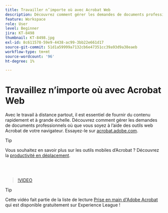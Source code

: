 ```yaml
---
title: Travailler n’importe où avec Acrobat Web
description: Découvrez comment gérer les demandes de documents professionnels où que vous soyez à l’aide des outils web Acrobat de votre navigateur
feature: Workspace
role: User
level: Beginner
jira: KT-8498
thumbnail: KT-8498.jpg
exl-id: 8c611578-59e9-4438-ac99-3bb22e661d17
source-git-commit: 51d1a59999a7132cb6e47351cc39a93d9a38eaeb
workflow-type: tm+mt
source-wordcount: '96'
ht-degree: 1%

---
```


# Travaillez n’importe où avec Acrobat Web

Avec le travail à distance partout, il est essentiel de fournir du contenu rapidement et à grande échelle. Découvrez comment gérer les demandes de documents professionnels où que vous soyez à l’aide des outils web Acrobat de votre navigateur. Essayez-le sur [acrobat.adobe.com](https://acrobat.adobe.com/fr/fr/).

>[!TIP]
>
>Vous souhaitez en savoir plus sur les outils mobiles d’Acrobat ? Découvrez la [productivité en déplacement](productivity.md).

<br> 

>[!VIDEO](https://video.tv.adobe.com/v/337436?quality=12&learn=on&hidetitle=true)

>[!TIP]
>
>Cette vidéo fait partie de la liste de lecture [Prise en main d&#39;Adobe Acrobat](https://experienceleague.adobe.com/en/playlists/acrobat-get-started-business-users) qui est disponible gratuitement sur Experience League !
